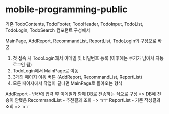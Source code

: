 # mobile-programming-public

기존 TodoContents, TodoFooter, TodoHeader, TodoInput, TodoList, TodoLogin, TodoSearch 컴포턴트 구성에서  

MainPage, AddReport, RecommandList, ReportList, TodoLogin의 구성으로 바꿈

1. 첫 접속 시 TodoLogin에서 이메일 및 비밀번호 등록 (이후에는 쿠키가 남아서 자동 로그인 됨)
2. TodoLogin에서 MainPage로 이동
3. 3개의 페이지 이동 버튼 (AddReport, RecommandList, ReportList)
4. 모든 페이지에서 작업이 끝나면 MainPage로 돌아오는 형식

AddReport - 빈칸에 입력 후 이메일과 함께 DB로 전송하는 식으로 구성 => DB에 전송이 안됐음
RecommandList - 추천결과 조회 => ㅠㅜ
ReportList - 기존 작성결과 조회 => ㅠㅜ
